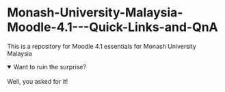 # Monash-University-Malaysia-Moodle-4.1---Quick-Links-and-QnA
This is a repository for Moodle 4.1 essentials for Monash University Malaysia
<details open>
<summary>Want to ruin the surprise?</summary>
<br>
Well, you asked for it!
</details>
